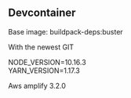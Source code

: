 ## Devcontainer

Base image: buildpack-deps:buster

With the newest GIT



NODE_VERSION=10.16.3 \
YARN_VERSION=1.17.3



Aws amplify 3.2.0